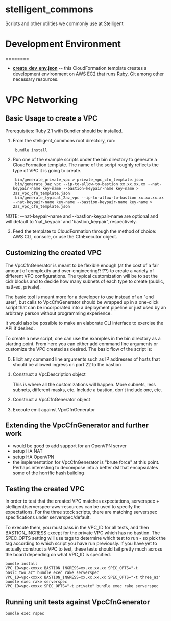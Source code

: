 stelligent_commons
==================

Scripts and other utilities we commonly use at Stelligent


# Development Environment
========
* **[create_dev_env.json](https://github.com/stelligent/stelligent_commons/blob/master/create_dev_env.json)** -- this CloudFormation template creates a development environment on AWS EC2 that runs Ruby, Git among other necessary resources.

# VPC Networking

## Basic Usage to create a VPC

Prerequisites: Ruby 2.1 with Bundler should be installed.

1. From the stelligent_commons root directory, run:

        bundle install

2. Run one of the example scripts under the bin directory to generate a CloudFormation template.  The name of the script
   roughly reflects the type of VPC it is going to create.

        bin/generate_private_vpc > private_vpc_cfn_template.json
        bin/generate_3az_vpc --ip-to-allow-to-bastion xx.xx.xx.xx --nat-keypair-name key-name --bastion-keypair-name key-name > 3az_vpc_cfn_template.json
        bin/generate_typical_2az_vpc --ip-to-allow-to-bastion xx.xx.xx.xx --nat-keypair-name key-name --bastion-keypair-name key-name > 2az_vpc_cfn_template.json
NOTE: --nat-keypair-name and --bastion-keypair-name are optional and will default to 'nat_keypair' and 'bastion_keypair', respectively. 

3. Feed the template to CloudFormation through the method of choice: AWS CLI, console, or use the CfnExecutor object.

## Customizing the created VPC

The VpcCfnGenerator is meant to be flexible enough (at the cost of a fair amount of complexity and over-engineering!?!??) to create a variety of different
VPC configurations.  The typical customization will be to set the cidr blocks and to decide how many subnets of each type to
create (public, natt-ed, private).

The basic tool is meant more for a developer to use instead of an "end user", but calls to VpcCfnGenerator
should be wrapped up in a one-click script that can be incorporated into a deployment pipeline or just used by an arbitrary person
without programming experience.

It would also be possible to make an elaborate CLI interface to exercise the API if desired.

To create a new script, one can use the examples in the bin directory as a starting point.  From here you can either add
command line arguments or customize the VPC created as desired.  The basic flow of the script is:

0. Elicit any command line arguments such as IP addresses of hosts that should be allowed ingress on port 22 to the bastion
1. Construct a VpcDescription object

      This is where all the customizations will happen.  More subnets, less subnets, different masks, etc. Include
      a bastion, don't include one, etc.

2. Construct a VpcCfnGenerator object
3. Execute emit against VpcCfnGenerator

## Extending the VpcCfnGenerator and further work

* would be good to add support for an OpenVPN server
* setup HA NAT
* setup HA OpenVPN
* the implementation for VpcCfnGenerator is "brute force" at this point.  Perhaps interesting to decompose into a better dsl that encapsulates some of the horrific hash building

## Testing the created VPC

In order to test that the created VPC matches expectations, serverspec + stelligent/serverspec-aws-resources can be
used to specify the expectations.  For the three stock scripts, there are matching serverspec specifications
under serverspec/default.

To execute them, you must pass in the VPC_ID for all tests, and then BASTION_INGRESS except for the private VPC which has no bastion.
The SPEC_OPTS setting will use tags to determine which test to run - so pick the tag according to which script you have run previously.
If you have yet to actually construct a VPC to test, these tests should fail pretty much across the board depending on
what VPC_ID is specified.

    bundle install
    VPC_ID=vpc-xxxxx BASTION_INGRESS=xx.xx.xx.xx SPEC_OPTS="-t basic_two_az" bundle exec rake serverspec
    VPC_ID=vpc-xxxxx BASTION_INGRESS=xx.xx.xx.xx SPEC_OPTS="-t three_az" bundle exec rake serverspec
    VPC_ID=vpc-xxxxx SPEC_OPTS="-t private" bundle exec rake serverspec

## Running unit tests against VpcCfnGenerator
    bundle exec rspec


